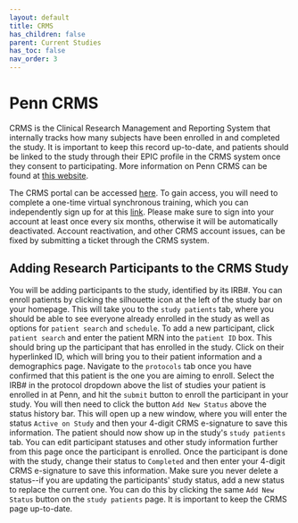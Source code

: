 ```yaml
---
layout: default
title: CRMS
has_children: false
parent: Current Studies
has_toc: false
nav_order: 3
---
```

# Penn CRMS
CRMS is the Clinical Research Management and Reporting System that internally tracks how many subjects have been enrolled in and completed the study. It is important to keep this record up-to-date, and patients should be linked to the study through their EPIC profile in the CRMS system once they consent to participating. More information on Penn CRMS can be found at [this website](https://www.med.upenn.edu/clinicalresearch/penncrms.html).

The CRMS portal can be accessed [here](https://pennctms.pmacs.upenn.edu/velos/jsp/ereslogin.jsp). To gain access, you will need to complete a one-time virtual synchronous training, which you can independently sign up for at this [link](https://www.myworkday.com/upenn/learning/course/9b2946e933d910019925e1be816b0000?type=9882927d138b100019b6a2df1a46018b). Please make sure to sign into your account at least once every six months, otherwise it will be automatically deactivated. Account reactivation, and other CRMS account issues, can be fixed by submitting a ticket through the CRMS system.

## Adding Research Participants to the CRMS Study
You will be adding participants to the study, identified by its IRB#. You can enroll patients by clicking the silhouette icon at the left of the study bar on your homepage. This will take you to the `study patients` tab, where you should be able to see everyone already enrolled in the study as well as options for `patient search` and `schedule`. To add a new participant, click `patient search` and enter the patient MRN into the `patient ID` box. This should bring up the participant that has enrolled in the study. Click on their hyperlinked ID, which will bring you to their patient information and a demographics page. Navigate to the `protocols` tab once you have confirmed that this patient is the one you are aiming to enroll. Select the IRB# in the protocol dropdown above the list of studies your patient is enrolled in at Penn, and hit the `submit` button to enroll the participant in your study. You will then need to click the button `Add New Status` above the status history bar. This will open up a new window, where you will enter the status `Active on Study` and then your 4-digit CRMS e-signature to save this information.  The patient should now show up in the study's `study patients` tab. You can edit participant statuses and other study information further from this page once the participant is enrolled. Once the participant is done with the study, change their status to `Completed` and then enter your 4-digit CRMS e-signature to save this information. Make sure you never delete a status--if you are updating the participants' study status, add a new status to replace the current one. You can do this by clicking the same `Add New Status` button on the `study patients` page. It is important to keep the CRMS page up-to-date.
